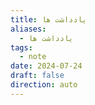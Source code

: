```yaml
---
title: یادداشت ها
aliases:
  - یادداشت ها
tags:
  - note
date: 2024-07-24
draft: false
direction: auto
---
```



